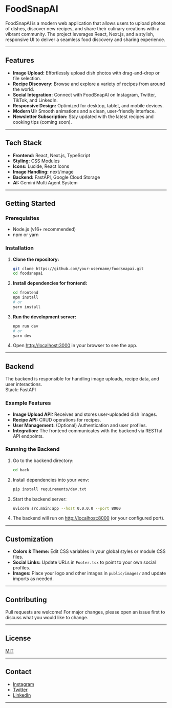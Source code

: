 # FoodSnapAI

FoodSnapAI is a modern web application that allows users to upload photos of dishes, discover new recipes, and share their culinary creations with a vibrant community. The project leverages React, Next.js, and a stylish, responsive UI to deliver a seamless food discovery and sharing experience.

---

## Features

- **Image Upload:** Effortlessly upload dish photos with drag-and-drop or file selection.
- **Recipe Discovery:** Browse and explore a variety of recipes from around the world.
- **Social Integration:** Connect with FoodSnapAI on Instagram, Twitter, TikTok, and LinkedIn.
- **Responsive Design:** Optimized for desktop, tablet, and mobile devices.
- **Modern UI:** Smooth animations and a clean, user-friendly interface.
- **Newsletter Subscription:** Stay updated with the latest recipes and cooking tips (coming soon).

---

## Tech Stack

- **Frontend:** React, Next.js, TypeScript
- **Styling:** CSS Modules
- **Icons:** Lucide, React Icons
- **Image Handling:** next/image
- **Backend:** FastAPI, Google Cloud Storage
- **AI:** Gemini Multi Agent System

---

## Getting Started

### Prerequisites

- Node.js (v16+ recommended)
- npm or yarn

### Installation

1. **Clone the repository:**
   ```bash
   git clone https://github.com/your-username/foodsnapai.git
   cd foodsnapai
   ```

2. **Install dependencies for frontend:**
   ```bash
   cd frontend
   npm install
   # or
   yarn install
   ```

3. **Run the development server:**
   ```bash
   npm run dev
   # or
   yarn dev
   ```

4. Open [http://localhost:3000](http://localhost:3000) in your browser to see the app.

---

## Backend

The backend is responsible for handling image uploads, recipe data, and user interactions.  
Stack: FastAPI

### Example Features

- **Image Upload API:** Receives and stores user-uploaded dish images.
- **Recipe API:** CRUD operations for recipes.
- **User Management:** (Optional) Authentication and user profiles.
- **Integration:** The frontend communicates with the backend via RESTful API endpoints.

### Running the Backend

1. Go to the backend directory:
   ```bash
   cd back
   ```

2. Install dependencies into your venv:
   ```bash
   pip install requirements/dev.txt
   ```

3. Start the backend server:
   ```bash
   uvicorn src.main:app --host 0.0.0.0 --port 8000
   ```

4. The backend will run on [http://localhost:8000](http://localhost:8000) (or your configured port).


---

## Customization

- **Colors & Theme:** Edit CSS variables in your global styles or module CSS files.
- **Social Links:** Update URLs in `Footer.tsx` to point to your own social profiles.
- **Images:** Place your logo and other images in `public/images/` and update imports as needed.

---

## Contributing

Pull requests are welcome! For major changes, please open an issue first to discuss what you would like to change.

---

## License

[MIT](LICENSE)

---

## Contact

- [Instagram](https://www.instagram.com/foodsnap_ai/)
- [Twitter](https://x.com/FoodSnapAI)
- [LinkedIn](https://www.linkedin.com/in/maxim-sarsekeyev-a133ba354/)

---
